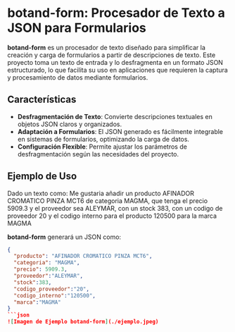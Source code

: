 # botand-form: Procesador de Texto a JSON para Formularios

**botand-form** es un procesador de texto diseñado para simplificar la creación y carga de formularios a partir de descripciones de texto. Este proyecto toma un texto de entrada y lo desfragmenta en un formato JSON estructurado, lo que facilita su uso en aplicaciones que requieren la captura y procesamiento de datos mediante formularios.


## Características

- **Desfragmentación de Texto**: Convierte descripciones textuales en objetos JSON claros y organizados.
- **Adaptación a Formularios**: El JSON generado es fácilmente integrable en sistemas de formularios, optimizando la carga de datos.
- **Configuración Flexible**: Permite ajustar los parámetros de desfragmentación según las necesidades del proyecto.

## Ejemplo de Uso

Dado un texto como: Me gustaria añadir un producto AFINADOR CROMATICO PINZA MCT6 de categoria MAGMA, que tenga el precio 5909.3 y el proveedor sea ALEYMAR, con un stock 383, con un codigo de proveedor 20 y el codigo interno para el producto 120500 para la marca MAGMA


**botand-form** generará un JSON como:

```json
{
  "producto": "AFINADOR CROMATICO PINZA MCT6",
  "categoria": "MAGMA",
  "precio": 5909.3,
  "proveedor":"ALEYMAR",
  "stock":383,
  "codigo_proveedor":"20",
  "codigo_interno":"120500",
  "marca":"MAGMA"
}
```json
![Imagen de Ejemplo botand-form](./ejemplo.jpeg)


